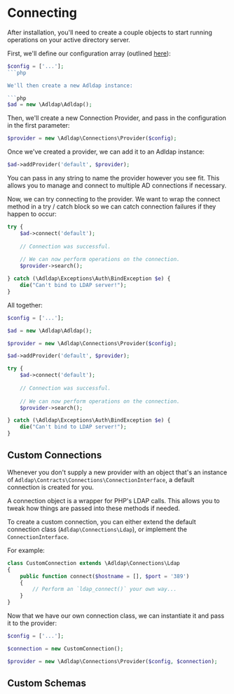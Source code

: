 # Connecting

After installation, you'll need to create a couple objects to start running operations on your active directory server.

First, we'll define our configuration array (outlined [here]()):

```php
$config = ['...'];
```php

We'll then create a new Adldap instance:

```php
$ad = new \Adldap\Adldap();
```

Then, we'll create a new Connection Provider, and pass in the configuration in the first parameter:

```php
$provider = new \Adldap\Connections\Provider($config);
```

Once we've created a provider, we can add it to an Adldap instance:

```php
$ad->addProvider('default', $provider);
```

You can pass in any string to name the provider however you see fit.
This allows you to manage and connect to multiple AD connections if necessary.

Now, we can try connecting to the provider. We want to wrap the connect method
in a try / catch block so we can catch connection failures if they happen to occur:

```php
try {
    $ad->connect('default');
    
    // Connection was successful.
    
    // We can now perform operations on the connection.
    $provider->search();

} catch (\Adldap\Exceptions\Auth\BindException $e) {
    die("Can't bind to LDAP server!");
}
```

All together:

```php
$config = ['...'];

$ad = new \Adldap\Adldap();

$provider = new \Adldap\Connections\Provider($config);

$ad->addProvider('default', $provider);

try {
    $ad->connect('default');
    
    // Connection was successful.
    
    // We can now perform operations on the connection.
    $provider->search();

} catch (\Adldap\Exceptions\Auth\BindException $e) {
    die("Can't bind to LDAP server!");
}
```

## Custom Connections

Whenever you don't supply a new provider with an object that's an instance of
`Adldap\Contracts\Connections\ConnectionInterface`, a default connection is created for you.

A connection object is a wrapper for PHP's LDAP calls. This allows you to tweak how
things are passed into these methods if needed.

To create a custom connection, you can either extend the default connection class
(`Adldap\Connections\Ldap`), or implement the `ConnectionInterface`.

For example:

```php
class CustomConnection extends \Adldap\Connections\Ldap
{
    public function connect($hostname = [], $port = '389')
    {
        // Perform an `ldap_connect()` your own way...
    }
}
```

Now that we have our own connection class, we can instantiate it and pass it to the provider:

```php
$config = ['...'];

$connection = new CustomConnection();

$provider = new \Adldap\Connections\Provider($config, $connection);
```

## Custom Schemas
